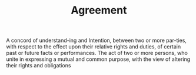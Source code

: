 ---
title: Agreement
letter: A
permalink: "/definitions/agreement.html"
body: A concord of understand-ing and Intention, between two or more par-ties, with
  respect to the effect upon their relative rights and duties, of certain past or
  future facts or performances. The act of two or more persons, who unite in expressing
  a mutual and common purpose, with the view of altering their rights and obligations
published_at: '2018-07-07'
source: Black's Law Dictionary
layout: post
---